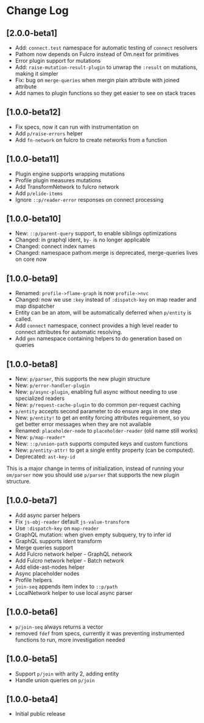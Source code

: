 # Change Log

## [2.0.0-beta1]
- Add: `connect.test` namespace for automatic testing of `connect` resolvers
- Pathom now depends on Fulcro instead of Om.next for primitives
- Error plugin support for mutations
- Add: `raise-mutation-result-plugin` to unwrap the `:result` on mutations, making it simpler
- Fix: bug on `merge-queries` when mergin plain attribute with joined attribute
- Add names to plugin functions so they get easier to see on stack traces

## [1.0.0-beta12]
- Fix specs, now it can run with instrumentation on
- Add `p/raise-errors` helper
- Add `fn-network` on fulcro to create networks from a function

## [1.0.0-beta11]
- Plugin engine supports wrapping mutations
- Profile plugin measures mutations
- Add TransformNetwork to fulcro network
- Add `p/elide-items`
- Ignore `::p/reader-error` responses on connect processing

## [1.0.0-beta10]
- New: `::p/parent-query` support, to enable siblings optimizations
- Changed: in graphql ident, `by-` is no longer applicable
- Changed: connect index names
- Changed: namespace pathom.merge is deprecated, merge-queries lives on core now

## [1.0.0-beta9]
- Renamed: `profile->flame-graph` is now `profile->nvc`
- Changed: now we use `:key` instead of `:dispatch-key` on map reader and map dispatcher
- Entity can be an atom, will be automatically deferred when `p/entity` is called.
- Add `connect` namespace, connect provides a high level reader to connect attributes for automatic resolving.
- Add `gen` namespace containing helpers to do generation based on queries

## [1.0.0-beta8]
- New: `p/parser`, this supports the new plugin structure
- New: `p/error-handler-plugin`
- New: `p/async-plugin`, enabling full async without needing to use specialized readers
- New: `p/request-cache-plugin` to do common per-request caching
- `p/entity` accepts second parameter to do ensure args in one step
- New: `p/entity!` to get an entity forcing attributes requirement, so you get better error messages when they are not
  available
- Renamed: `placeholder-node` to `placeholder-reader` (old name still works)
- New: `p/map-reader*`
- New: `::p/union-path` supports computed keys and custom functions
- New: `p/entity-attr!` to get a single entity property (can be computed).
- Deprecated: `ast-key-id`

This is a major change in terms of initialization, instead of
running your `om/parser` now you should use `p/parser` that supports
the new plugin structure.

## [1.0.0-beta7]
- Add async parser helpers
- Fix `js-obj-reader` default `js-value-transform`
- Use `:dispatch-key` on `map-reader`
- GraphQL mutation: when given empty subquery, try to infer id
- GraphQL supports ident transform
- Merge queries support
- Add Fulcro network helper - GraphQL network
- Add Fulcro network helper - Batch network
- Add elide-ast-nodes helper
- Async placeholder nodes
- Profile helpers
- `join-seq` appends item index to `::p/path`
- LocalNetwork helper to use local async parser

## [1.0.0-beta6]
- `p/join-seq` always returns a vector
- removed `fdef` from specs, currently it was preventing instrumented functions to run, more investigation needed

## [1.0.0-beta5]
- Support `p/join` with arity 2, adding entity
- Handle union queries on `p/join`

## [1.0.0-beta4]
- Initial public release
